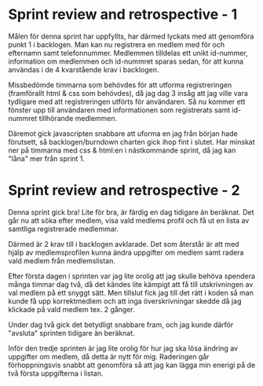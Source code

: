 # Sprint review and retrospective - 1 #

Målen för denna sprint har uppfyllts, har därmed lyckats med att genomföra punkt 1 i backlogen. 
Man kan nu registrera en medlem med för och efternamn samt telefonnummer. Medlemmen tilldelas ett unikt id-nummer, 
information om medlemmen och id-nummret sparas sedan, för att kunna användas i de 4 kvarstående krav i backlogen.

Missbedömde timmarna som behövdes för att utforma registreringen (framförallt html & css som behövdes), då jag dag 3 insåg att jag ville vara tydligare med att 
registreringen utförts för användaren. Så nu kommer ett fönster upp till användaren med informationen som registrerats samt id-nummret tillhörande medlemmen.

Däremot gick javascripten snabbare att uforma en jag från början hade förutsett, så backlogen/burndown charten gick ihop fint i slutet. 
Har minskat ner på timmarna med css & html:en i nästkommande sprint, då jag kan "låna" mer från sprint 1. 

# Sprint review and retrospective - 2 #

Denna sprint gick bra! Lite för bra, är färdig en dag tidigare än beräknat. Det går nu att söka efter medlem, visa vald 
medlems profil och få ut en lista av samtliga registrerade medlemmar. 

Därmed är 2 krav till i backlogen avklarade. Det som återstår är att med hjälp av medlemsprofilen kunna ändra uppgifter om medlem samt radera vald medlem från medlemslistan. 

Efter första dagen i sprinten var jag lite orolig att jag skulle behöva spendera många timmar dag två, då det kändes lite kämpigt att få till utskrivningen av val medlem på ett snyggt sätt. Men tillslut fick jag till det rätt i koden så man kunde få upp korrektmedlem och att inga överskrivningar skedde då jag klickade på vald medlem tex. 2 gånger. 

Under dag två gick det betydligt snabbare fram, och jag kunde därför "avsluta" sprinten tidigare än beräknat. 

Inför den tredje sprinten är jag lite orolig för hur jag ska lösa ändring av uppgifter om medlem, då detta är nytt för mig. Raderingen går förhoppningsvis snabbt att genomföra så att jag kan lägga min enerigi på de två första uppgifterna i listan. 

